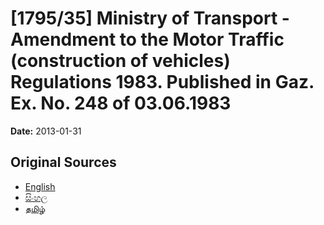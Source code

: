 # [1795/35] Ministry of Transport - Amendment to the Motor Traffic (construction of vehicles) Regulations 1983. Published in Gaz. Ex. No. 248 of 03.06.1983

**Date:** 2013-01-31

## Original Sources

- [English](https://documents.gov.lk/view/extra-gazettes/2013/1/1795-35_E.pdf)
- [සිංහල](https://documents.gov.lk/view/extra-gazettes/2013/1/1795-35_S.pdf)
- [தமிழ்](https://documents.gov.lk/view/extra-gazettes/2013/1/1795-35_T.pdf)
